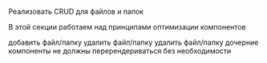 Реализовать CRUD для файлов и папок

В этой секции работаем над принципами оптимизации компонентов

добавить файл/папку
удалить файл/папку
удалить файл/папку
дочерние компоненты не должны перерендериваться без необходимости
